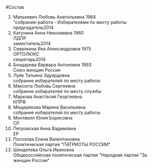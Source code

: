 #Состав  
1. Малькевич Любовь Анатольевна 1964  
    "собрание-работа - Избирателями по месту работы  
    председатель2014  
2. Катунина Анна Николаевна 1960  
    ЛДПР  
    заместитель2014  
3. Севалкина Яна Александровна 1975  
    ОРТОЛЮКС  
    секретарь2014  
4. Бондарева Варвара Антоновна 1993  
    Союз женщин России  
5. Луйк Татьяна Эдуардовна  
    собрание избирателей по месту работы  
6. Максюта Любовь Сергеевна  
    собрание избирателей по месту службы  
7. Маркова Анастасия Георгиевна  
    КПРФ  
8. Мещерякова Марина Васильевна  
    собрание избирателей по месту работы  
9. Монтвилл Юлия Борисовна  
    СР  
10. Петровская Анна Вадимовна  
    ЕР  
11. Посохова Елена Валентиновна  
    Политическая партия "ПАТРИОТЫ РОССИИ"  
12. Шенделева Ольга Ивановна  
    Общероссийская политическая партия "Народная партия "За женщин России"    
    
